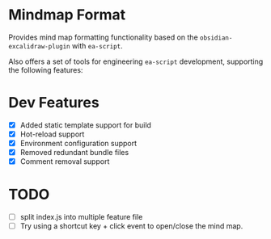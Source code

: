 # Mindmap Format

Provides mind map formatting functionality based on the `obsidian-excalidraw-plugin` with `ea-script`.

Also offers a set of tools for engineering `ea-script` development, supporting the following features:

# Dev Features

- [x] Added static template support for build
- [x] Hot-reload support
- [x] Environment configuration support
- [x] Removed redundant bundle files
- [x] Comment removal support

# TODO

- [ ] split index.js into multiple feature file
- [ ] Try using a shortcut key + click event to open/close the mind map.
